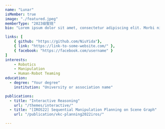 ```yaml
---
name: "Lunar"
isMember: true
image: "./featured.jpeg"
memberType: "2023级智班"
bio: "Lorem ipsum dolor sit amet, consectetur adipiscing elit. Morbi nibh nisl, vulputate eu lacus vitae, maximus molestie libero. Vestibulum laoreet, odio et sollicitudin sollicitudin, quam ligula tempus urna, sed sagittis eros eros ac felis. In tristique tortor vitae lacinia commodo. Mauris venenatis ultrices purus nec fermentum. Nunc sit amet aliquet metus. Morbi nisl felis, gravida ac consequat vitae, blandit eu libero. Curabitur porta est in dui elementum porttitor. Maecenas fermentum, tortor ac feugiat fringilla, orci sem sagittis massa, a congue risus ipsum vel massa. Aliquam sit amet nunc vulputate, facilisis neque in, faucibus nisl."

links: [
    { github: "https://github.com/NiuYida"},
    { link: "https://link-to-some-website.com/" },
    { facebook: "https://facebook.com/username" }
]
interests:
    - Robotics
    - Manipulation 
    - Human-Robot Teaming
education:
  - degree: "Your degree"
    institution: "University or association name"

publications:
  - title: "Interactive Reasoning"
    url: "/themes/interactive/"
  - title: "[IROS22] Sequential Manipulation Planning on Scene Graph"
    url: "/publication/vkc-planning2022iros/"

---
```


